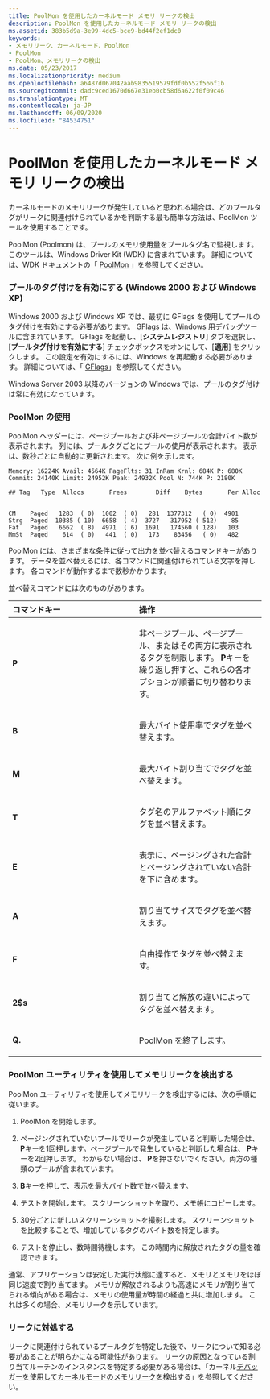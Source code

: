 ```yaml
---
title: PoolMon を使用したカーネルモード メモリ リークの検出
description: PoolMon を使用したカーネルモード メモリ リークの検出
ms.assetid: 383b5d9a-3e99-4dc5-bce9-bd44f2ef1dc0
keywords:
- メモリリーク、カーネルモード、PoolMon
- PoolMon
- PoolMon、メモリリークの検出
ms.date: 05/23/2017
ms.localizationpriority: medium
ms.openlocfilehash: a6487d067042aab9835519579fdf0b552f566f1b
ms.sourcegitcommit: dadc9ced1670d667e31eb0cb58d6a622f0f09c46
ms.translationtype: MT
ms.contentlocale: ja-JP
ms.lasthandoff: 06/09/2020
ms.locfileid: "84534751"
---
```

# <a name="using-poolmon-to-find-a-kernel-mode-memory-leak"></a>PoolMon を使用したカーネルモード メモリ リークの検出


カーネルモードのメモリリークが発生していると思われる場合は、どのプールタグがリークに関連付けられているかを判断する最も簡単な方法は、PoolMon ツールを使用することです。

PoolMon (Poolmon) は、プールのメモリ使用量をプールタグ名で監視します。 このツールは、Windows Driver Kit (WDK) に含まれています。 詳細については、WDK ドキュメントの「 [PoolMon](https://docs.microsoft.com/windows-hardware/drivers/devtest/poolmon) 」を参照してください。

### <a name="span-idenable_pool_tagging__windows_2000_and_windows_xp_spanspan-idenable_pool_tagging__windows_2000_and_windows_xp_spanenable-pool-tagging-windows-2000-and-windows-xp"></a><span id="enable_pool_tagging__windows_2000_and_windows_xp_"></span><span id="ENABLE_POOL_TAGGING__WINDOWS_2000_AND_WINDOWS_XP_"></span>プールのタグ付けを有効にする (Windows 2000 および Windows XP)

Windows 2000 および Windows XP では、最初に GFlags を使用してプールのタグ付けを有効にする必要があります。 GFlags は、Windows 用デバッグツールに含まれています。 GFlags を起動し、[**システムレジストリ**] タブを選択し、[**プールタグ付けを有効にする**] チェックボックスをオンにして、[**適用**] をクリックします。 この設定を有効にするには、Windows を再起動する必要があります。 詳細については、「 [GFlags](gflags.md)」を参照してください。

Windows Server 2003 以降のバージョンの Windows では、プールのタグ付けは常に有効になっています。

### <a name="span-idusing_poolmonspanspan-idusing_poolmonspanusing-poolmon"></a><span id="using_poolmon"></span><span id="USING_POOLMON"></span>PoolMon の使用

PoolMon ヘッダーには、ページプールおよび非ページプールの合計バイト数が表示されます。 列には、プールタグごとにプールの使用が表示されます。 表示は、数秒ごとに自動的に更新されます。 次に例を示します。

```dbgcmd
Memory: 16224K Avail: 4564K PageFlts: 31 InRam Krnl: 684K P: 680K
Commit: 24140K Limit: 24952K Peak: 24932K Pool N: 744K P: 2180K

## Tag   Type  Allocs       Frees        Diff    Bytes       Per Alloc


CM    Paged   1283  ( 0)  1002  ( 0)   281  1377312   ( 0)  4901
Strg  Paged  10385 ( 10)  6658  ( 4)  3727   317952 ( 512)    85
Fat   Paged   6662  ( 8)  4971  ( 6)  1691   174560 ( 128)   103
MmSt  Paged    614  ( 0)   441  ( 0)   173    83456   ( 0)   482 
```

PoolMon には、さまざまな条件に従って出力を並べ替えるコマンドキーがあります。 データを並べ替えるには、各コマンドに関連付けられている文字を押します。 各コマンドが動作するまで数秒かかります。

並べ替えコマンドには次のものがあります。

<table>
<colgroup>
<col width="50%" />
<col width="50%" />
</colgroup>
<thead>
<tr class="header">
<th align="left">コマンドキー</th>
<th align="left">操作</th>
</tr>
</thead>
<tbody>
<tr class="odd">
<td align="left"><p><strong>P</strong></p></td>
<td align="left"><p>非ページプール、ページプール、またはその両方に表示されるタグを制限します。 <strong>P</strong>キーを繰り返し押すと、これらの各オプションが順番に切り替わります。</p></td>
</tr>
<tr class="even">
<td align="left"><p><strong>B</strong></p></td>
<td align="left"><p>最大バイト使用率でタグを並べ替えます。</p></td>
</tr>
<tr class="odd">
<td align="left"><p><strong>M</strong></p></td>
<td align="left"><p>最大バイト割り当てでタグを並べ替えます。</p></td>
</tr>
<tr class="even">
<td align="left"><p><strong>T</strong></p></td>
<td align="left"><p>タグ名のアルファベット順にタグを並べ替えます。</p></td>
</tr>
<tr class="odd">
<td align="left"><p><strong>E</strong></p></td>
<td align="left"><p>表示に、ページングされた合計とページングされていない合計を下に含めます。</p></td>
</tr>
<tr class="even">
<td align="left"><p><strong>A</strong></p></td>
<td align="left"><p>割り当てサイズでタグを並べ替えます。</p></td>
</tr>
<tr class="odd">
<td align="left"><p><strong>F</strong></p></td>
<td align="left"><p>自由操作でタグを並べ替えます。</p></td>
</tr>
<tr class="even">
<td align="left"><p><strong>2$s</strong></p></td>
<td align="left"><p>割り当てと解放の違いによってタグを並べ替えます。</p></td>
</tr>
<tr class="odd">
<td align="left"><p><strong>Q.</strong></p></td>
<td align="left"><p>PoolMon を終了します。</p></td>
</tr>
</tbody>
</table>

 

### <a name="span-idusing_the_poolmon_utility_to_find_a_memory_leakspanspan-idusing_the_poolmon_utility_to_find_a_memory_leakspanusing-the-poolmon-utility-to-find-a-memory-leak"></a><span id="using_the_poolmon_utility_to_find_a_memory_leak"></span><span id="USING_THE_POOLMON_UTILITY_TO_FIND_A_MEMORY_LEAK"></span>PoolMon ユーティリティを使用してメモリリークを検出する

PoolMon ユーティリティを使用してメモリリークを検出するには、次の手順に従います。

1.  PoolMon を開始します。

2.  ページングされていないプールでリークが発生していると判断した場合は、 **P**キーを1回押します。ページプールで発生していると判断した場合は、 **P**キーを2回押します。 わからない場合は、 **P**を押さないでください。両方の種類のプールが含まれています。

3.  **B**キーを押して、表示を最大バイト数で並べ替えます。

4.  テストを開始します。 スクリーンショットを取り、メモ帳にコピーします。

5.  30分ごとに新しいスクリーンショットを撮影します。 スクリーンショットを比較することで、増加しているタグのバイト数を特定します。

6.  テストを停止し、数時間待機します。 この時間内に解放されたタグの量を確認できます。

通常、アプリケーションは安定した実行状態に達すると、メモリとメモリをほぼ同じ速度で割り当てます。 メモリが解放されるよりも高速にメモリが割り当てられる傾向がある場合は、メモリの使用量が時間の経過と共に増加します。 これは多くの場合、メモリリークを示しています。

### <a name="span-idaddressing_the_leakspanspan-idaddressing_the_leakspanaddressing-the-leak"></a><span id="addressing_the_leak"></span><span id="ADDRESSING_THE_LEAK"></span>リークに対処する

リークに関連付けられているプールタグを特定した後で、リークについて知る必要があることが明らかになる可能性があります。 リークの原因となっている割り当てルーチンのインスタンスを特定する必要がある場合は、「カーネル[デバッガーを使用してカーネルモードのメモリリークを検出](using-the-kernel-debugger-to-find-a-kernel-mode-memory-leak.md)する」を参照してください。

 

 





